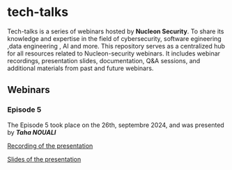 # tech-talks
Tech-talks is a series of webinars hosted by **Nucleon Security**. To share its knowledge and expertise in the field of cybersecurity, software egineering ,data engineering , AI and more. This repository serves as a centralized hub for all resources related to Nucleon-security webinars. It includes webinar recordings, presentation slides, documentation, Q&A sessions, and additional materials from past and future webinars.

## Webinars
### Episode 5
The Episode 5 took place on the 26th, septembre 2024, and was presented by ***Taha NOUALI***

[Recording of the presentation](https://nucleonsecurity.github.io/assets/tech-talk/recordings-presented_26_09_2024.mp4)

[Slides of the presentation](Episode-5-Leveraging-Big-Data-for-Enhanced-Cybersecurity-Resilience/slides.pdf)
